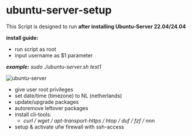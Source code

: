 # ubuntu-server-setup

This Script is designed to run **after installing Ubuntu-Server 22.04/24.04**

**install guide:**
  - run script as root
  - input username as $1 parameter
    
***example:***  *sudo ./ubuntu-server.sh test1*
                    
![ubuntu-server](https://github.com/user-attachments/assets/f951dfc8-bebf-4102-9637-106fe8eb1fe2)

- give user root privileges
- set date/time (timezone) to NL (netherlands)
- update/upgrade packages
- autoremove leftover packages
- install cli-tools:
  - *curl / wget / apt-transport-https / htop / duf / fzf / nnn*
- setup & activate ufw firewall with ssh-access

